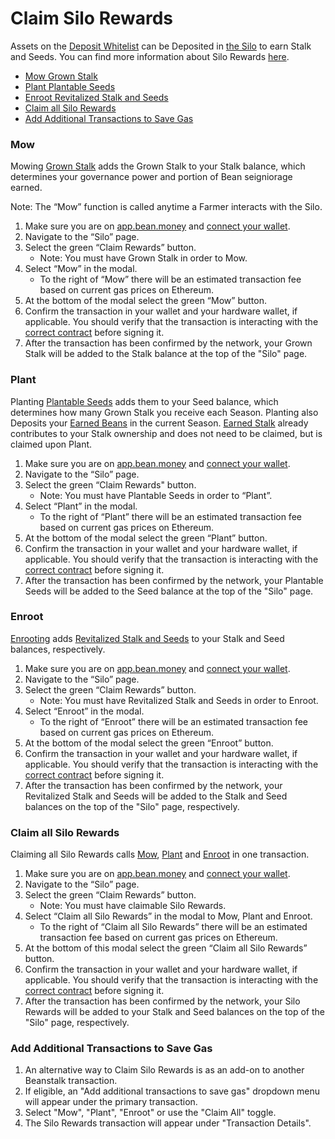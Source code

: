 # Claim Silo Rewards

Assets on the [Deposit Whitelist](../../farm/silo.md#deposit-whitelist) can be Deposited in [the Silo](../../farm/silo.md) to earn Stalk and Seeds. You can find more information about Silo Rewards [here](../../farm/silo.md#silo-rewards).

* [Mow Grown Stalk](claim-rewards.md#mow)
* [Plant Plantable Seeds](claim-rewards.md#plant)
* [Enroot Revitalized Stalk and Seeds](claim-rewards.md#enroot)
* [Claim all Silo Rewards](claim-rewards.md#undefined)
* [Add Additional Transactions to Save Gas](claim-rewards.md#add-additional-transactions-to-save-gas)

### Mow

Mowing [Grown Stalk](../../protocol/glossary.md#grown-stalk) adds the Grown Stalk to your Stalk balance, which determines your governance power and portion of Bean seigniorage earned.

Note: The “Mow” function is called anytime a Farmer interacts with the Silo.

1. Make sure you are on [app.bean.money](https://app.bean.money/) and [connect your wallet](../getting-started/connect-wallet.md).
2. Navigate to the “Silo” page.
3. Select the green “Claim Rewards” button.
   * Note: You must have Grown Stalk in order to Mow.
4. Select “Mow” in the modal.
   * To the right of “Mow” there will be an estimated transaction fee based on current gas prices on Ethereum.
5. At the bottom of the modal select the green “Mow” button.
6. Confirm the transaction in your wallet and your hardware wallet, if applicable. You should verify that the transaction is interacting with the [correct contract](../../protocol/contracts.md) before signing it.
7. After the transaction has been confirmed by the network, your Grown Stalk will be added to the Stalk balance at the top of the "Silo" page.

### Plant

Planting [Plantable Seeds](../../protocol/glossary.md#plantable-seeds) adds them to your Seed balance, which determines how many Grown Stalk you receive each Season. Planting also Deposits your [Earned Beans](../../protocol/glossary.md#earned-beans) in the current Season. [Earned Stalk](../../protocol/glossary.md#earned-stalk) already contributes to your Stalk ownership and does not need to be claimed, but is claimed upon Plant.

1. Make sure you are on [app.bean.money](https://app.bean.money/) and [connect your wallet](../getting-started/connect-wallet.md).
2. Navigate to the “Silo” page.
3. Select the green “Claim Rewards" button.
   * Note: You must have Plantable Seeds in order to “Plant”.
4. Select “Plant” in the modal.
   * To the right of “Plant” there will be an estimated transaction fee based on current gas prices on Ethereum.
5. At the bottom of the modal select the green “Plant” button.
6. Confirm the transaction in your wallet and your hardware wallet, if applicable. You should verify that the transaction is interacting with the [correct contract](../../protocol/contracts.md) before signing it.
7. After the transaction has been confirmed by the network, your Plantable Seeds will be added to the Seed balance at the top of the "Silo" page.

### Enroot

[Enrooting](../../protocol/glossary.md#enroot) adds [Revitalized Stalk and Seeds](../../farm/barn.md#revitalized-assets) to your Stalk and Seed balances, respectively.

1. Make sure you are on [app.bean.money](https://app.bean.money/) and [connect your wallet](../getting-started/connect-wallet.md).
2. Navigate to the “Silo” page.
3. Select the green “Claim Rewards” button.
   * Note: You must have Revitalized Stalk and Seeds in order to Enroot.
4. Select “Enroot” in the modal.
   * To the right of “Enroot” there will be an estimated transaction fee based on current gas prices on Ethereum.
5. At the bottom of the modal select the green “Enroot” button.
6. Confirm the transaction in your wallet and your hardware wallet, if applicable. You should verify that the transaction is interacting with the [correct contract](../../protocol/contracts.md) before signing it.
7. After the transaction has been confirmed by the network, your Revitalized Stalk and Seeds will be added to the Stalk and Seed balances on the top of the "Silo" page, respectively.

### Claim all Silo Rewards <a href="#claim-all" id="claim-all"></a>

Claiming all Silo Rewards calls [Mow](claim-rewards.md#mow), [Plant](claim-rewards.md#plant) and [Enroot](claim-rewards.md#enroot) in one transaction.

1. Make sure you are on [app.bean.money](https://app.bean.money/) and [connect your wallet](../getting-started/connect-wallet.md).
2. Navigate to the “Silo” page.
3. Select the green “Claim Rewards” button.
   * Note: You must have claimable Silo Rewards.
4. Select “Claim all Silo Rewards” in the modal to Mow, Plant and Enroot.
   * To the right of “Claim all Silo Rewards” there will be an estimated transaction fee based on current gas prices on Ethereum.
5. At the bottom of this modal select the green “Claim all Silo Rewards” button.
6. Confirm the transaction in your wallet and your hardware wallet, if applicable. You should verify that the transaction is interacting with the [correct contract](../../protocol/contracts.md) before signing it.
7. After the transaction has been confirmed by the network, your Silo Rewards will be added to your Stalk and Seed balances on the top of the "Silo" page, respectively.

### Add Additional Transactions to Save Gas

1. An alternative way to Claim Silo Rewards is as an add-on to another Beanstalk transaction.
2. If eligible, an "Add additional transactions to save gas" dropdown menu will appear under the primary transaction.
3. Select "Mow", "Plant", "Enroot" or use the "Claim All" toggle.
4. The Silo Rewards transaction will appear under "Transaction Details".
